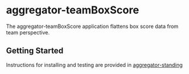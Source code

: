 
# aggregator-teamBoxScore

The aggregator-teamBoxScore application flattens box score data from team perspective.

## Getting Started

Instructions for installing and testing are provided in [aggregator-standing](id:https://github.com/pablote3/basketball-java/tree/master/aggregator/aggregator-standing)
